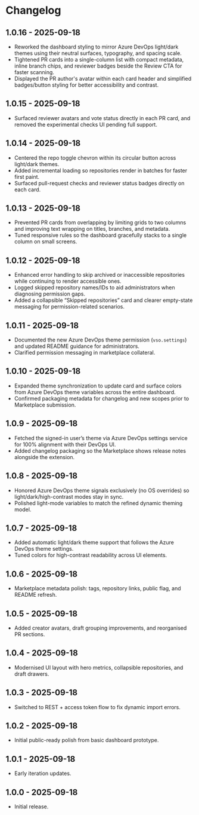 # Changelog

## 1.0.16 - 2025-09-18
- Reworked the dashboard styling to mirror Azure DevOps light/dark themes using their neutral surfaces, typography, and spacing scale.
- Tightened PR cards into a single-column list with compact metadata, inline branch chips, and reviewer badges beside the Review CTA for faster scanning.
- Displayed the PR author's avatar within each card header and simplified badges/button styling for better accessibility and contrast.

## 1.0.15 - 2025-09-18
- Surfaced reviewer avatars and vote status directly in each PR card, and removed the experimental checks UI pending full support.

## 1.0.14 - 2025-09-18
- Centered the repo toggle chevron within its circular button across light/dark themes.
- Added incremental loading so repositories render in batches for faster first paint.
- Surfaced pull-request checks and reviewer status badges directly on each card.

## 1.0.13 - 2025-09-18
- Prevented PR cards from overlapping by limiting grids to two columns and improving text wrapping on titles, branches, and metadata.
- Tuned responsive rules so the dashboard gracefully stacks to a single column on small screens.

## 1.0.12 - 2025-09-18
- Enhanced error handling to skip archived or inaccessible repositories while continuing to render accessible ones.
- Logged skipped repository names/IDs to aid administrators when diagnosing permission gaps.
- Added a collapsible “Skipped repositories” card and clearer empty-state messaging for permission-related scenarios.

## 1.0.11 - 2025-09-18
- Documented the new Azure DevOps theme permission (`vso.settings`) and updated README guidance for administrators.
- Clarified permission messaging in marketplace collateral.

## 1.0.10 - 2025-09-18
- Expanded theme synchronization to update card and surface colors from Azure DevOps theme variables across the entire dashboard.
- Confirmed packaging metadata for changelog and new scopes prior to Marketplace submission.

## 1.0.9 - 2025-09-18
- Fetched the signed-in user’s theme via Azure DevOps settings service for 100% alignment with their DevOps UI.
- Added changelog packaging so the Marketplace shows release notes alongside the extension.

## 1.0.8 - 2025-09-18
- Honored Azure DevOps theme signals exclusively (no OS overrides) so light/dark/high-contrast modes stay in sync.
- Polished light-mode variables to match the refined dynamic theming model.

## 1.0.7 - 2025-09-18
- Added automatic light/dark theme support that follows the Azure DevOps theme settings.
- Tuned colors for high-contrast readability across UI elements.

## 1.0.6 - 2025-09-18
- Marketplace metadata polish: tags, repository links, public flag, and README refresh.

## 1.0.5 - 2025-09-18
- Added creator avatars, draft grouping improvements, and reorganised PR sections.

## 1.0.4 - 2025-09-18
- Modernised UI layout with hero metrics, collapsible repositories, and draft drawers.

## 1.0.3 - 2025-09-18
- Switched to REST + access token flow to fix dynamic import errors.

## 1.0.2 - 2025-09-18
- Initial public-ready polish from basic dashboard prototype.

## 1.0.1 - 2025-09-18
- Early iteration updates.

## 1.0.0 - 2025-09-18
- Initial release.
